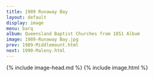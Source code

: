 ```yaml
---
title: 1989 Runaway Bay
layout: default
display: image
menu: barq
album: Queensland Baptist Churches from 1851 Album
image: 1989-Runaway Bay.jpg
prev: 1989-Middlemount.html
next: 1990-Maleny.html
---
```

{% include image-head.md %}
{% include image.html %}